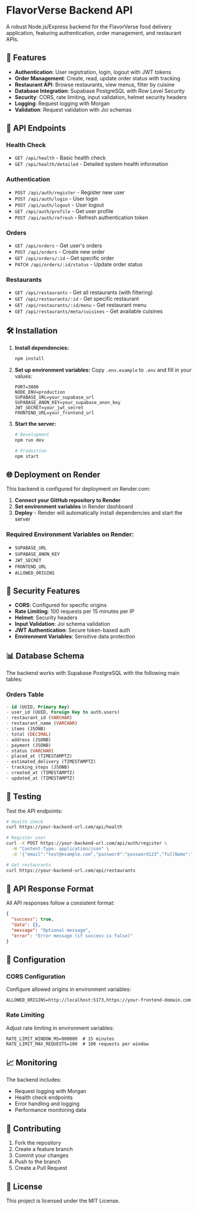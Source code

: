 # FlavorVerse Backend API

A robust Node.js/Express backend for the FlavorVerse food delivery application, featuring authentication, order management, and restaurant APIs.

## 🚀 Features

- **Authentication**: User registration, login, logout with JWT tokens
- **Order Management**: Create, read, update order status with tracking
- **Restaurant API**: Browse restaurants, view menus, filter by cuisine
- **Database Integration**: Supabase PostgreSQL with Row Level Security
- **Security**: CORS, rate limiting, input validation, helmet security headers
- **Logging**: Request logging with Morgan
- **Validation**: Request validation with Joi schemas

## 📡 API Endpoints

### Health Check
- `GET /api/health` - Basic health check
- `GET /api/health/detailed` - Detailed system health information

### Authentication
- `POST /api/auth/register` - Register new user
- `POST /api/auth/login` - User login
- `POST /api/auth/logout` - User logout
- `GET /api/auth/profile` - Get user profile
- `POST /api/auth/refresh` - Refresh authentication token

### Orders
- `GET /api/orders` - Get user's orders
- `POST /api/orders` - Create new order
- `GET /api/orders/:id` - Get specific order
- `PATCH /api/orders/:id/status` - Update order status

### Restaurants
- `GET /api/restaurants` - Get all restaurants (with filtering)
- `GET /api/restaurants/:id` - Get specific restaurant
- `GET /api/restaurants/:id/menu` - Get restaurant menu
- `GET /api/restaurants/meta/cuisines` - Get available cuisines

## 🛠️ Installation

1. **Install dependencies:**
   ```bash
   npm install
   ```

2. **Set up environment variables:**
   Copy `.env.example` to `.env` and fill in your values:
   ```env
   PORT=3000
   NODE_ENV=production
   SUPABASE_URL=your_supabase_url
   SUPABASE_ANON_KEY=your_supabase_anon_key
   JWT_SECRET=your_jwt_secret
   FRONTEND_URL=your_frontend_url
   ```

3. **Start the server:**
   ```bash
   # Development
   npm run dev
   
   # Production
   npm start
   ```

## 🌐 Deployment on Render

This backend is configured for deployment on Render.com:

1. **Connect your GitHub repository to Render**
2. **Set environment variables** in Render dashboard
3. **Deploy** - Render will automatically install dependencies and start the server

### Required Environment Variables on Render:
- `SUPABASE_URL`
- `SUPABASE_ANON_KEY`
- `JWT_SECRET`
- `FRONTEND_URL`
- `ALLOWED_ORIGINS`

## 🔐 Security Features

- **CORS**: Configured for specific origins
- **Rate Limiting**: 100 requests per 15 minutes per IP
- **Helmet**: Security headers
- **Input Validation**: Joi schema validation
- **JWT Authentication**: Secure token-based auth
- **Environment Variables**: Sensitive data protection

## 📊 Database Schema

The backend works with Supabase PostgreSQL with the following main tables:

### Orders Table
```sql
- id (UUID, Primary Key)
- user_id (UUID, Foreign Key to auth.users)
- restaurant_id (VARCHAR)
- restaurant_name (VARCHAR)
- items (JSONB)
- total (DECIMAL)
- address (JSONB)
- payment (JSONB)
- status (VARCHAR)
- placed_at (TIMESTAMPTZ)
- estimated_delivery (TIMESTAMPTZ)
- tracking_steps (JSONB)
- created_at (TIMESTAMPTZ)
- updated_at (TIMESTAMPTZ)
```

## 🧪 Testing

Test the API endpoints:

```bash
# Health check
curl https://your-backend-url.com/api/health

# Register user
curl -X POST https://your-backend-url.com/api/auth/register \
  -H "Content-Type: application/json" \
  -d '{"email":"test@example.com","password":"password123","fullName":"Test User"}'

# Get restaurants
curl https://your-backend-url.com/api/restaurants
```

## 📝 API Response Format

All API responses follow a consistent format:

```json
{
  "success": true,
  "data": {},
  "message": "Optional message",
  "error": "Error message (if success is false)"
}
```

## 🔧 Configuration

### CORS Configuration
Configure allowed origins in environment variables:
```env
ALLOWED_ORIGINS=http://localhost:5173,https://your-frontend-domain.com
```

### Rate Limiting
Adjust rate limiting in environment variables:
```env
RATE_LIMIT_WINDOW_MS=900000  # 15 minutes
RATE_LIMIT_MAX_REQUESTS=100  # 100 requests per window
```

## 📈 Monitoring

The backend includes:
- Request logging with Morgan
- Health check endpoints
- Error handling and logging
- Performance monitoring data

## 🤝 Contributing

1. Fork the repository
2. Create a feature branch
3. Commit your changes
4. Push to the branch
5. Create a Pull Request

## 📄 License

This project is licensed under the MIT License.

